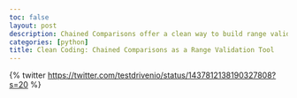 ```yaml
---
toc: false
layout: post
description: Chained Comparisons offer a clean way to build range validators.
categories: [python]
title: Clean Coding: Chained Comparisons as a Range Validation Tool
---
```

{% twitter https://twitter.com/testdrivenio/status/1437812138190327808?s=20 %}